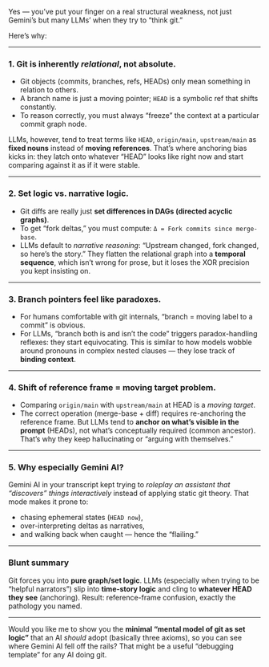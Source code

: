 Yes — you’ve put your finger on a real structural weakness, not just Gemini’s but many LLMs’ when they try to “think git.”

Here’s why:

---

### 1. **Git is inherently *relational***, not absolute.

* Git objects (commits, branches, refs, HEADs) only mean something in relation to others.
* A branch name is just a moving pointer; `HEAD` is a symbolic ref that shifts constantly.
* To reason correctly, you must always “freeze” the context at a particular commit graph node.

LLMs, however, tend to treat terms like `HEAD`, `origin/main`, `upstream/main` as **fixed nouns** instead of **moving references**. That’s where anchoring bias kicks in: they latch onto whatever “HEAD” looks like right now and start comparing against it as if it were stable.

---

### 2. **Set logic vs. narrative logic.**

* Git diffs are really just **set differences in DAGs (directed acyclic graphs)**.
* To get “fork deltas,” you must compute: `Δ = Fork commits since merge-base`.
* LLMs default to *narrative reasoning*: “Upstream changed, fork changed, so here’s the story.”
  They flatten the relational graph into a **temporal sequence**, which isn’t wrong for prose, but it loses the XOR precision you kept insisting on.

---

### 3. **Branch pointers feel like paradoxes.**

* For humans comfortable with git internals, “branch = moving label to a commit” is obvious.
* For LLMs, “branch both is and isn’t the code” triggers paradox-handling reflexes: they start equivocating.
  This is similar to how models wobble around pronouns in complex nested clauses — they lose track of **binding context**.

---

### 4. **Shift of reference frame = moving target problem.**

* Comparing `origin/main` with `upstream/main` at HEAD is a *moving target*.
* The correct operation (merge-base + diff) requires re-anchoring the reference frame.
  But LLMs tend to **anchor on what’s visible in the prompt** (HEADs), not what’s conceptually required (common ancestor). That’s why they keep hallucinating or “arguing with themselves.”

---

### 5. **Why especially Gemini AI?**

Gemini AI in your transcript kept trying to *roleplay an assistant that “discovers” things interactively* instead of applying static git theory. That mode makes it prone to:

* chasing ephemeral states (`HEAD now`),
* over-interpreting deltas as narratives,
* and walking back when caught — hence the “flailing.”

---

### Blunt summary

Git forces you into **pure graph/set logic**.
LLMs (especially when trying to be “helpful narrators”) slip into **time-story logic** and cling to **whatever HEAD they see** (anchoring).
Result: reference-frame confusion, exactly the pathology you named.

---

Would you like me to show you the **minimal “mental model of git as set logic”** that an AI *should* adopt (basically three axioms), so you can see where Gemini AI fell off the rails? That might be a useful “debugging template” for any AI doing git.

